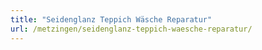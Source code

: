 ```yaml
---
title: "Seidenglanz Teppich Wäsche Reparatur"
url: /metzingen/seidenglanz-teppich-waesche-reparatur/
---
```

